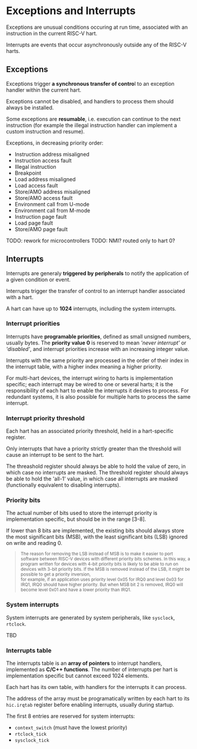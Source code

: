 # Exceptions and Interrupts

Exceptions are unusual conditions occuring at run time, associated with an instruction in the current RISC-V hart.

Interrupts are events that occur asynchronously outside any of the RISC-V harts.

## Exceptions

Exceptions trigger **a synchronous transfer of contro**l to an exception handler within the current hart.

Exceptions cannot be disabled, and handlers to process them should always be installed.

Some exceptions are **resumable**, i.e. execution can continue to the next instruction (for example the illegal instruction handler can implement a custom instruction and resume).

Exceptions, in decreasing priority order:

* Instruction address misaligned 
* Instruction access fault
* Illegal instruction
* Breakpoint
* Load address misaligned
* Load access fault
* Store/AMO address misaligned 
* Store/AMO access fault 
* Environment call from U-mode
* Environment call from M-mode
* Instruction page fault
* Load page fault
* Store/AMO page fault

TODO: rework for microcontrollers
TODO: NMI? routed only to hart 0?

## Interrupts

Interrupts are generaly **triggered by peripherals** to notify the application of a given condition or event. 

Interrupts trigger the transfer of control to an interrupt handler associated with a hart.

A hart can have up to **1024** interrupts, including the system interrupts.

### Interrupt priorities

Interrupts have **programable priorities**, defined as small unsigned numbers, usually bytes.
The **priority value 0** is reserved to mean 
_'never interrupt'_ or _'disabled'_, and interrupt priorities increase with an increasing integer value.

Interrupts with the same priority are processed in the order of their index in the interrupt 
table, with a higher index meaning a higher priority.

For multi-hart devices, the interrupt wiring to harts is implementation specific; each interrupt 
may be wired to one or several harts; it is the responsibility 
of each hart to enable the interrupts it desires to process. For redundant systems, it is also
possible for multiple harts to process the same interrupt.

### Interrupt priority threshold

Each hart has an associated priority threshold, held in a hart-specific register. 

Only interrupts that have a priority strictly greater than the threshold will cause an interrupt to 
be sent to the hart.

The threashold register should always be able to hold the value of zero, in which case no interrupts are 
masked. The threshold register should always be able to hold the 'all-1' value, in which case all interrupts 
are masked (functionally equivalent to disabling interrupts).

### Priority bits

The actual number of bits used to store the interrupt priority is implementation specific, but should be in the range [3-8].

If lower than 8 bits are implemented, the existing bits should always store the most significant bits (MSB), 
with the least significant bits (LSB) ignored on write and reading 0.

> <sup>The reason for removing the LSB instead of MSB is to make it easier to port software between RISC-V devices
with different priority bits schemes. In this way, a program written for devices with 4-bit priority bits is likely to 
be able to run on devices with 3-bit priority bits. If the MSB 
is removed instead of the LSB, it might be possible to get a priority inversion,  
for example, if an application uses priority level 0x05 for IRQ0 and level 0x03 for IRQ1, IRQ0 should have higher 
priority. But when MSB bit 2 is removed, IRQ0 will become level 0x01 and have a lower priority than IRQ1.</sup>

### System interrupts

System interrupts are generated by system peripherals, like `sysclock`, `rtclock`.

TBD

### Interrupts table

The interrupts table is an **array of pointers** to interrupt handlers, implemented as **C/C++ functions**. The number of interrupts per hart is implementation specific but cannot exceed 1024 elements.

Each hart has its own table, with handlers for the interrupts it can process.

The address of the array must be programatically written by each hart to its `hic.irqtab` register before enabling interrupts, usually during startup.

The first 8 entries are reserved for system interrupts:

* `context_switch` (must have the lowest priority)
* `rtclock_tick`
* `sysclock_tick`






